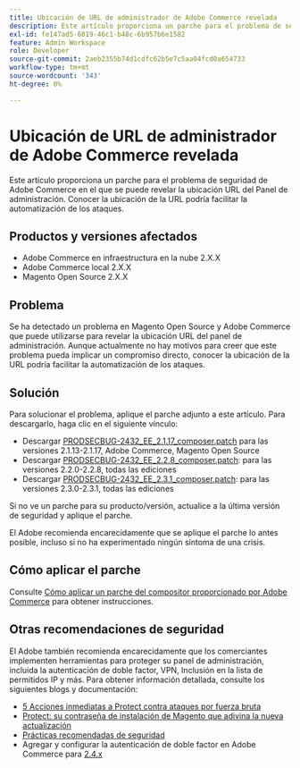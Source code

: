 ```yaml
---
title: Ubicación de URL de administrador de Adobe Commerce revelada
description: Este artículo proporciona un parche para el problema de seguridad de Adobe Commerce en el que se puede revelar la ubicación URL del Panel de administración. Conocer la ubicación de la URL podría facilitar la automatización de los ataques.
exl-id: fe147ad5-6019-46c1-b48c-6b957b6e1582
feature: Admin Workspace
role: Developer
source-git-commit: 2aeb2355b74d1cdfc62b5e7c5aa04fcd0a654733
workflow-type: tm+mt
source-wordcount: '343'
ht-degree: 0%

---
```


# Ubicación de URL de administrador de Adobe Commerce revelada

Este artículo proporciona un parche para el problema de seguridad de Adobe Commerce en el que se puede revelar la ubicación URL del Panel de administración. Conocer la ubicación de la URL podría facilitar la automatización de los ataques.

## Productos y versiones afectados

* Adobe Commerce en infraestructura en la nube 2.X.X
* Adobe Commerce local 2.X.X
* Magento Open Source 2.X.X

## Problema

Se ha detectado un problema en Magento Open Source y Adobe Commerce que puede utilizarse para revelar la ubicación URL del panel de administración. Aunque actualmente no hay motivos para creer que este problema pueda implicar un compromiso directo, conocer la ubicación de la URL podría facilitar la automatización de los ataques.

## Solución

Para solucionar el problema, aplique el parche adjunto a este artículo. Para descargarlo, haga clic en el siguiente vínculo:

* Descargar [PRODSECBUG-2432\_EE\_2.1.17\_composer.patch](assets/PRODSECBUG-2432_EE_2.1.17_composer.patch.zip) para las versiones 2.1.13-2.1.17, Adobe Commerce, Magento Open Source
* Descargar [PRODSECBUG-2432\_EE\_2.2.8\_composer.patch](assets/PRODSECBUG-2432_EE_2.2.8_composer.patch.zip): para las versiones 2.2.0-2.2.8, todas las ediciones
* Descargar [PRODSECBUG-2432\_EE\_2.3.1\_composer.patch](assets/PRODSECBUG-2432_EE_2.3.1_composer.patch.zip): para las versiones 2.3.0-2.3.1, todas las ediciones

Si no ve un parche para su producto/versión, actualice a la última versión de seguridad y aplique el parche.

El Adobe recomienda encarecidamente que se aplique el parche lo antes posible, incluso si no ha experimentado ningún síntoma de una crisis.

## Cómo aplicar el parche

Consulte [Cómo aplicar un parche del compositor proporcionado por Adobe Commerce](/help/how-to/general/how-to-apply-a-composer-patch-provided-by-magento.md) para obtener instrucciones.

## Otras recomendaciones de seguridad

El Adobe también recomienda encarecidamente que los comerciantes implementen herramientas para proteger su panel de administración, incluida la autenticación de doble factor, VPN, Inclusión en la lista de permitidos IP y más. Para obtener información detallada, consulte los siguientes blogs y documentación:

* [5 Acciones inmediatas a Protect contra ataques por fuerza bruta](https://magento.com/security/best-practices/5-immediate-actions-protect-against-brute-force-attacks)
* [Protect: su contraseña de instalación de Magento que adivina la nueva actualización](https://magento.com/security/best-practices/protect-your-magento-installation-password-guessing-new-update)
* [Prácticas recomendadas de seguridad](https://magento.com/security/best-practices/security-best-practices)
* Agregar y configurar la autenticación de doble factor en Adobe Commerce para [2.4.x](https://experienceleague.adobe.com/es/docs/commerce-admin/systems/security/2fa/security-two-factor-authentication)
